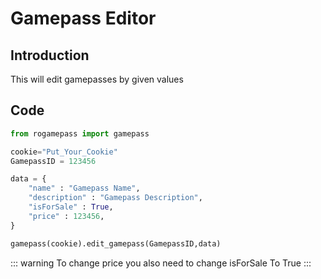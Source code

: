 # Gamepass Editor
## Introduction

This will edit gamepasses by given values 
## Code
```py
from rogamepass import gamepass

cookie="Put_Your_Cookie"
GamepassID = 123456

data = {
    "name" : "Gamepass Name",
    "description" : "Gamepass Description",
    "isForSale" : True,
    "price" : 123456,
}

gamepass(cookie).edit_gamepass(GamepassID,data)


```

::: warning
To change price you also need to change isForSale To True 
:::